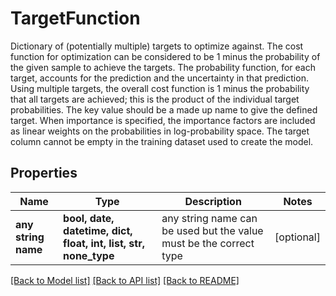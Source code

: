 # TargetFunction

Dictionary of (potentially multiple) targets to optimize against. The cost function for optimization can be considered to be 1 minus the probability of the given sample to achieve the targets.  The probability function, for each target, accounts for the prediction and the uncertainty in that prediction. Using multiple targets, the overall cost function is 1 minus the probability that all targets are achieved; this is the product of the individual target probabilities. The key value should be a made up name to give the defined target. When importance is specified, the importance factors are included as linear weights on the probabilities in log-probability space. The target column cannot be empty in the training dataset used to create the model. 

## Properties
Name | Type | Description | Notes
------------ | ------------- | ------------- | -------------
**any string name** | **bool, date, datetime, dict, float, int, list, str, none_type** | any string name can be used but the value must be the correct type | [optional]

[[Back to Model list]](../README.md#documentation-for-models) [[Back to API list]](../README.md#documentation-for-api-endpoints) [[Back to README]](../README.md)


